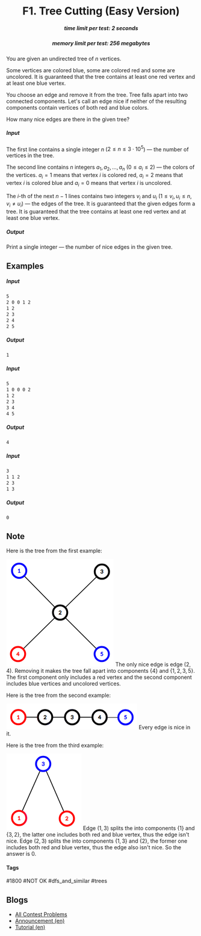 <h1 style='text-align: center;'> F1. Tree Cutting (Easy Version)</h1>

<h5 style='text-align: center;'>time limit per test: 2 seconds</h5>
<h5 style='text-align: center;'>memory limit per test: 256 megabytes</h5>

You are given an undirected tree of $n$ vertices. 

Some vertices are colored blue, some are colored red and some are uncolored. It is guaranteed that the tree contains at least one red vertex and at least one blue vertex.

You choose an edge and remove it from the tree. Tree falls apart into two connected components. Let's call an edge nice if neither of the resulting components contain vertices of both red and blue colors.

How many nice edges are there in the given tree?

##### Input

The first line contains a single integer $n$ ($2 \le n \le 3 \cdot 10^5$) — the number of vertices in the tree.

The second line contains $n$ integers $a_1, a_2, \dots, a_n$ ($0 \le a_i \le 2$) — the colors of the vertices. $a_i = 1$ means that vertex $i$ is colored red, $a_i = 2$ means that vertex $i$ is colored blue and $a_i = 0$ means that vertex $i$ is uncolored.

The $i$-th of the next $n - 1$ lines contains two integers $v_i$ and $u_i$ ($1 \le v_i, u_i \le n$, $v_i \ne u_i$) — the edges of the tree. It is guaranteed that the given edges form a tree. It is guaranteed that the tree contains at least one red vertex and at least one blue vertex.

##### Output

Print a single integer — the number of nice edges in the given tree.

## Examples

##### Input


```text
5
2 0 0 1 2
1 2
2 3
2 4
2 5
```
##### Output


```text
1
```
##### Input


```text
5
1 0 0 0 2
1 2
2 3
3 4
4 5
```
##### Output


```text
4
```
##### Input


```text
3
1 1 2
2 3
1 3
```
##### Output


```text
0
```
## Note

Here is the tree from the first example:

 ![](images/d1424e4ad356c095259ae83de573a5b843b945b0.png) The only nice edge is edge $(2, 4)$. Removing it makes the tree fall apart into components $\{4\}$ and $\{1, 2, 3, 5\}$. The first component only includes a red vertex and the second component includes blue vertices and uncolored vertices.

Here is the tree from the second example:

 ![](images/e673d38e824293a563055ad58fbcb77e9fd534ed.png) Every edge is nice in it.

Here is the tree from the third example:

 ![](images/b460549429763bf19b71e68fa7125230c078b866.png) Edge $(1, 3)$ splits the into components $\{1\}$ and $\{3, 2\}$, the latter one includes both red and blue vertex, thus the edge isn't nice. Edge $(2, 3)$ splits the into components $\{1, 3\}$ and $\{2\}$, the former one includes both red and blue vertex, thus the edge also isn't nice. So the answer is 0.



#### Tags 

#1800 #NOT OK #dfs_and_similar #trees 

## Blogs
- [All Contest Problems](../Codeforces_Round_540_(Div._3).md)
- [Announcement (en)](../blogs/Announcement_(en).md)
- [Tutorial (en)](../blogs/Tutorial_(en).md)
